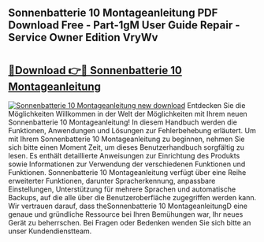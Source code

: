 ## Sonnenbatterie 10 Montageanleitung PDF Download Free - Part-1gM User Guide Repair - Service Owner Edition VryWv

# <h2><a href="http://df7sfh1.blite.top/?on=Sonnenbatterie+10+Montageanleitung">🔗Download 👉🔴 Sonnenbatterie 10 Montageanleitung</a></h2>

[![Sonnenbatterie 10 Montageanleitung new download](https://i.imgur.com/lujVjoI.png)](http://df7sfh1.blite.top/?on=Sonnenbatterie+10+Montageanleitung)
Entdecken Sie die Möglichkeiten Willkommen in der Welt der Möglichkeiten mit Ihrem neuen Sonnenbatterie 10 Montageanleitung! In diesem Handbuch werden die Funktionen, Anwendungen und Lösungen zur Fehlerbehebung erläutert. Um mit Ihrem Sonnenbatterie 10 Montageanleitung zu beginnen, nehmen Sie sich bitte einen Moment Zeit, um dieses Benutzerhandbuch sorgfältig zu lesen. Es enthält detaillierte Anweisungen zur Einrichtung des Produkts sowie Informationen zur Verwendung der verschiedenen Funktionen und Funktionen. Sonnenbatterie 10 Montageanleitung verfügt über eine Reihe erweiterter Funktionen, darunter Spracherkennung, anpassbare Einstellungen, Unterstützung für mehrere Sprachen und automatische Backups, auf die alle über die Benutzeroberfläche zugegriffen werden kann. Wir vertrauen darauf, dass theSonnenbatterie 10 MontageanleitungD eine genaue und gründliche Ressource bei Ihren Bemühungen war, Ihr neues Gerät zu beherrschen. Bei Fragen oder Bedenken wenden Sie sich bitte an unser Kundendienstteam.
